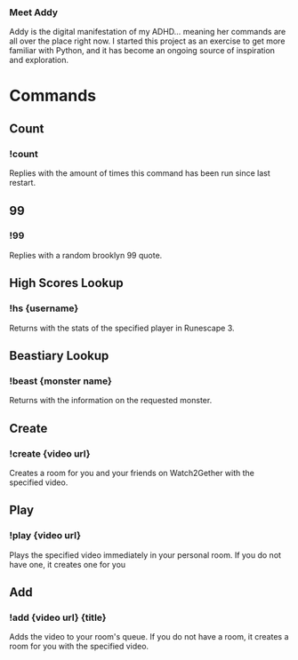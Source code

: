 ### Meet Addy

Addy is the digital manifestation of my ADHD… meaning her commands are all over the place right now. I started this project as an exercise to get more familiar with Python, and it has become an ongoing source of inspiration and exploration.

# Commands

## Count

### **!count**

Replies with the amount of times this command has been run since last restart.

## 99

### **!99**

Replies with a random brooklyn 99 quote.

## High Scores Lookup

### **!hs {username}**

Returns with the stats of the specified player in Runescape 3.

## Beastiary Lookup

### **!beast {monster name}**

Returns with the information on the requested monster.

## Create

### **!create {video url}**

Creates a room for you and your friends on Watch2Gether with the specified video.

## Play

### **!play {video url}**

Plays the specified video immediately in your personal room. If you do not have one, it creates one for you

## Add

### **!add {video url} {title}**

Adds the video to your room's queue. If you do not have a room, it creates a room for you with the specified video.
